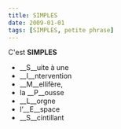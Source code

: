 ```yaml
---
title: SIMPLES
date: 2009-01-01
tags: [SIMPLES, petite phrase]
---
```


C'est __SIMPLES__
 
+ __S__uite à une
+ __I__ntervention
+ __M__ellifère,
+ la __P__ousse
+ __L__orgne
+ l’__E__space
+ __S__cintillant 
